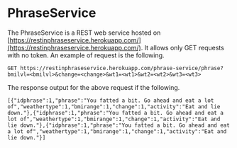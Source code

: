 # PhraseService

The PhraseService is a REST web service hosted on [https://restinphraseservice.herokuapp.com/](https://restinphraseservice.herokuapp.com/). It allows only GET requests with no token. An example of request is the following.
```
GET https://restinphraseservice.herokuapp.com/phrase-service/phrase?bmilvl=<bmilvl>&change=<change>&wt1=<wt1>&wt2=<wt2>&wt3=<wt3>
```
The response output for the above request if the following.
```
[{"idphrase":1,"phrase":"You fatted a bit. Go ahead and eat a lot of","weathertype":1,"bmirange":1,"change":1,"activity":"Eat and lie down."},{"idphrase":1,"phrase":"You fatted a bit. Go ahead and eat a lot of","weathertype":1,"bmirange":1,"change":1,"activity":"Eat and lie down."},{"idphrase":1,"phrase":"You fatted a bit. Go ahead and eat a lot of","weathertype":1,"bmirange":1,"change":1,"activity":"Eat and lie down."}]
```